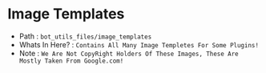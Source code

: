 # Image Templates

* Path : `bot_utils_files/image_templates`
* Whats In Here? : `Contains All Many Image Templetes For Some Plugins!`
* Note : `We Are Not CopyRight Holders Of These Images, These Are Mostly Taken From Google.com!`
